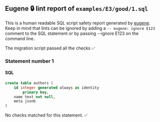 ## Eugene 🔒 lint report of `examples/E3/good/1.sql`

This is a human readable SQL script safety report generated by [eugene](https://github.com/kaaveland/eugene).
Keep in mind that lints can be ignored by adding a `-- eugene: ignore E123` comment to the SQL statement
or by passing --ignore E123 on the command line.

The migration script passed all the checks ✅

### Statement number 1
#### SQL
```sql
create table authors (
    id integer generated always as identity
        primary key,
    name text not null,
    meta jsonb
)
```
No checks matched for this statement. ✅
